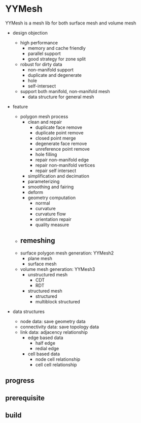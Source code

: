# YYMesh



YYMesh is a mesh lib for both surface mesh and volume mesh



- design objection
  - high performance
    - memory and cache friendly
    - parallel support
    - good strategy for zone split
  - robust for dirty data
    - non-manifold support
    - duplicate and degenerate
    - hole
    - self-intersect
  - support both manifold, non-manifold mesh
    - data structure for general mesh



- feature
  - polygon mesh process
    - clean and repair
      - duplicate face remove
      - duplicate point remove
      - closed point merge
      - degenerate face remove
      - unreference point remove
      - hole filling
      - repair non-manifold edge
      - repair non-manifold vertices
      - repair self intersect 
    - simplification and decimation
    - parameterizing
    - smoothing and fairing
    - deform
    - geometry computation
      - normal
      - curvature
      - curvature flow
      - orientation repair
      - quality measure
  - remeshing
    - 
  - surface polygon mesh generation:  YYMesh2
    - plane mesh
    - surface mesh
  - volume mesh generation:  YYMesh3
    - unstructured mesh
      - CDT
      - RDT
    - structured mesh
      - structured
      - multiblock structured



- data structures
  - node data: save geometry data
  - connectivity data: save topology data
  - link data:  adjacency relationship
    - edge based data
      - half edge
      - redial edge
    - cell based data
      - node cell relationship
      - cell cell relationship
    
## progress



## prerequisite


## build